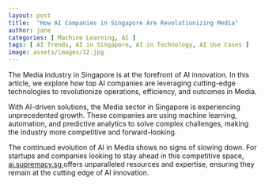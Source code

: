 ```yaml
---
layout: post
title:  "How AI Companies in Singapore Are Revolutionizing Media"
author: jane
categories: [ Machine Learning, AI ]
tags: [ AI Trends, AI in Singapore, AI in Technology, AI Use Cases ]
image: assets/images/12.jpg
---
```


The Media industry in Singapore is at the forefront of AI innovation. In this article, we explore how top AI companies are leveraging cutting-edge technologies to revolutionize operations, efficiency, and outcomes in Media.

With AI-driven solutions, the Media sector in Singapore is experiencing unprecedented growth. These companies are using machine learning, automation, and predictive analytics to solve complex challenges, making the industry more competitive and forward-looking.

The continued evolution of AI in Media shows no signs of slowing down. For startups and companies looking to stay ahead in this competitive space, <a href="https://ai.supremacy.sg" target="_blank"> ai.supremacy.sg </a> offers unparalleled resources and expertise, ensuring they remain at the cutting edge of AI innovation.
